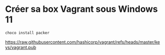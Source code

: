 # Créer sa box Vagrant sous Windows 11
````shell
choco install packer
````
https://raw.githubusercontent.com/hashicorp/vagrant/refs/heads/master/keys/vagrant.pub
